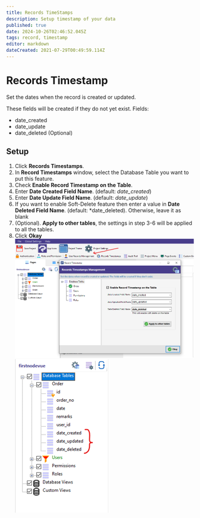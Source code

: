 ```yaml
---
title: Records TimeStamps
description: Setup timestamp of your data
published: true
date: 2024-10-26T02:46:52.045Z
tags: record, timestamp
editor: markdown
dateCreated: 2021-07-29T00:49:59.114Z
---
```


# Records Timestamp
Set the dates when the record is created or updated.

These fields will be created if they do not yet exist.
Fields: 
- date_created
- date_update
- date_deleted (Optional)

## Setup
1. Click **Records Timestamps**.
2. In **Record Timestamps** window, select the Database Table you want to put this feature.
3. Check **Enable Record Timestamp on the Table**.
4. Enter **Date Created Field Name**. (default: *date_created*)
5. Enter **Date Update Field Name**. (default: *date_update*)
6. If you want to enable Soft-Delete feature then enter a value in **Date Deleted Field Name**. (default: *date_deleted). Otherwise, leave it as blank
7. (Optional). **Apply to other tables**, the settings in step 3-6 will be applied to all the tables.
8. Click **Okay**
![1.png](/security/recordtimestamp/1.png)
![2.png](/security/recordtimestamp/2.png)

